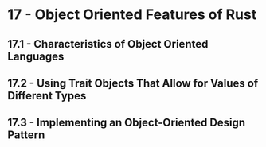 # 17 - Object Oriented Features of Rust

## 17.1 - Characteristics of Object Oriented Languages

## 17.2 - Using Trait Objects That Allow for Values of Different Types

## 17.3 - Implementing an Object-Oriented Design Pattern